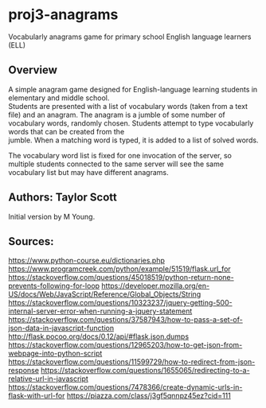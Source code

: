 # proj3-anagrams
Vocabularly anagrams game for primary school English language learners (ELL)


## Overview

A simple anagram game designed for English-language learning students in 
elementary and middle school.  
Students are presented with a list of vocabulary words (taken from a text file) 
and an anagram.  The anagram is a jumble of some number of vocabulary words, randomly chosen.  Students attempt to type vocabularly words that can be created from the  
jumble.  When a matching word is typed, it is added to a list of solved words. 

The vocabulary word list is fixed for one invocation of the server, so multiple
students connected to the same server will see the same vocabulary list but may 
have different anagrams.

## Authors: Taylor Scott

Initial version by M Young. 

## Sources: 

https://www.python-course.eu/dictionaries.php
https://www.programcreek.com/python/example/51519/flask.url_for
https://stackoverflow.com/questions/45018519/python-return-none-prevents-following-for-loop
https://developer.mozilla.org/en-US/docs/Web/JavaScript/Reference/Global_Objects/String
https://stackoverflow.com/questions/10323237/jquery-getting-500-internal-server-error-when-running-a-jquery-statement
https://stackoverflow.com/questions/37587943/how-to-pass-a-set-of-json-data-in-javascript-function
http://flask.pocoo.org/docs/0.12/api/#flask.json.dumps
https://stackoverflow.com/questions/12965203/how-to-get-json-from-webpage-into-python-script
https://stackoverflow.com/questions/11599729/how-to-redirect-from-json-response
https://stackoverflow.com/questions/1655065/redirecting-to-a-relative-url-in-javascript
https://stackoverflow.com/questions/7478366/create-dynamic-urls-in-flask-with-url-for
https://piazza.com/class/j3gf5qnnpz45ez?cid=111